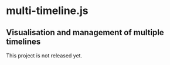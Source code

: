 
# multi-timeline.js
## Visualisation and management of multiple timelines

This project is not released yet. 
